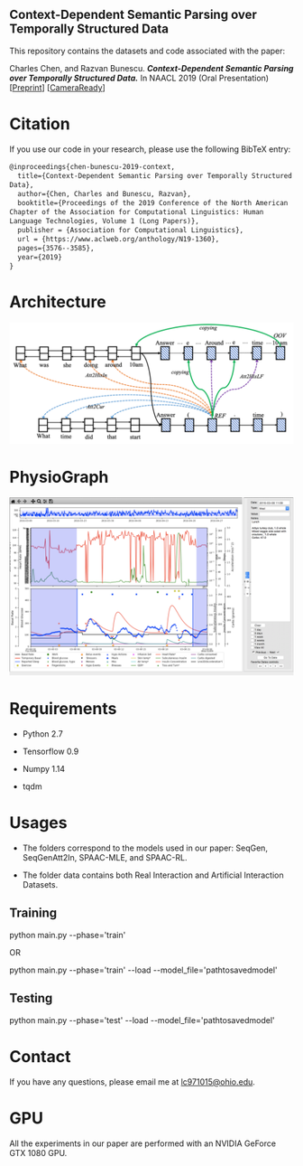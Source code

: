 ## Context-Dependent Semantic Parsing over Temporally Structured Data

This repository contains the datasets and code associated with the paper:

Charles Chen, and Razvan Bunescu. **_Context-Dependent Semantic Parsing over Temporally Structured Data._**
In NAACL 2019 (Oral Presentation) [[Preprint](https://arxiv.org/abs/1905.00245)] [[CameraReady](https://www.aclweb.org/anthology/N19-1360)]



# Citation

If you use our code in your research, please use the following BibTeX entry:

```
@inproceedings{chen-bunescu-2019-context,
  title={Context-Dependent Semantic Parsing over Temporally Structured Data},
  author={Chen, Charles and Bunescu, Razvan},
  booktitle={Proceedings of the 2019 Conference of the North American Chapter of the Association for Computational Linguistics: Human Language Technologies, Volume 1 (Long Papers)},
  publisher = {Association for Computational Linguistics},
  url = {https://www.aclweb.org/anthology/N19-1360},
  pages={3576--3585},
  year={2019}
}
```


# Architecture

![alt text](https://github.com/charleschen1015/SemanticParsing/blob/master/SPAAC.png)



# PhysioGraph

![alt text](https://github.com/charleschen1015/SemanticParsing/blob/master/PhysioGraph.png)



# Requirements

* Python 2.7

* Tensorflow 0.9

* Numpy 1.14

* tqdm


# Usages

* The folders correspond to the models used in our paper: SeqGen, SeqGenAtt2In, SPAAC-MLE, and SPAAC-RL.


* The folder data contains both Real Interaction and Artificial Interaction Datasets.



## Training

python main.py --phase='train' 

OR

python main.py --phase='train' --load --model_file='pathtosavedmodel'



## Testing

python main.py --phase='test' --load --model_file='pathtosavedmodel'



# Contact

If you have any questions, please email me at lc971015@ohio.edu.



# GPU

All the experiments in our paper are performed with an NVIDIA GeForce GTX 1080 GPU. 
